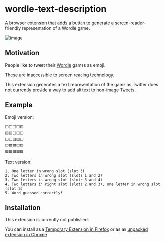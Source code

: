 # wordle-text-description

A browser extension that adds a button to generate a screen-reader-friendly representation of a Wordle game.

![image](https://user-images.githubusercontent.com/460299/147882457-8d278dea-b16e-4c08-ac56-fbe4905801a9.png)

## Motivation

People like to tweet their [Wordle](https://www.powerlanguage.co.uk/wordle/) games as emoji.

These are inaccessible to screen reading technology.

This extension generates a text representation of the game as Twitter does not currently provide a way to add alt text to non-image Tweets.

## Example

Emoji version:

```
⬜️⬜️⬜️⬜️🟨
🟨🟨⬜️⬜️⬜️
⬜️⬜️🟨🟨⬜️
⬜️🟩🟩⬜️🟨
🟩🟩🟩🟩🟩
```

Text version:

```
1. One letter in wrong slot (slot 5)
2. Two letters in wrong slot (slots 1 and 2)
3. Two letters in wrong slot (slots 3 and 4)
4. Two letters in right slot (slots 2 and 3), one letter in wrong slot (slot 5)
5. Word guessed correctly!
```

## Installation

This extension is currently not published.

You can install as a [Temporary Extension in Firefox](https://developer.mozilla.org/en-US/docs/Tools/about:debugging#loading_a_temporary_extension) or as an [unpacked extension in Chrome](https://developer.chrome.com/docs/extensions/mv3/getstarted/#manifest)
